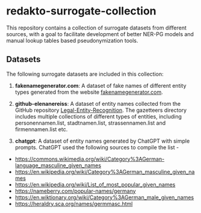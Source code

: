 # redakto-surrogate-collection

This repository contains a collection of surrogate datasets from different sources, with a goal to facilitate development of better NER-PG models and manual lookup tables based pseudonymization tools.

## Datasets

The following surrogate datasets are included in this collection:

1. **fakenamegenerator.com**: A dataset of fake names of different entity types generated from the website [fakenamegenerator.com](https://www.fakenamegenerator.com/).

2. **github-elenanereiss**: A dataset of entity names collected from the GitHub repository [Legal-Entity-Recognition](https://github.com/elenanereiss/Legal-Entity-Recognition). The gazetteers directory includes multiple collections of different types of entities, including personennamen.list, stadtnamen.list, strassennamen.list and firmennamen.list etc.

3. **chatgpt**: A dataset of entity names generated by ChatGPT with simple prompts. ChatGPT used the following sources to compile the list - 

- https://commons.wikimedia.org/wiki/Category%3AGerman-language_masculine_given_names
- https://en.wikipedia.org/wiki/Category%3AGerman_masculine_given_names
- https://en.wikipedia.org/wiki/List_of_most_popular_given_names
- https://nameberry.com/popular-names/germany
- https://en.wiktionary.org/wiki/Category%3AGerman_male_given_names
- https://heraldry.sca.org/names/germmasc.html
